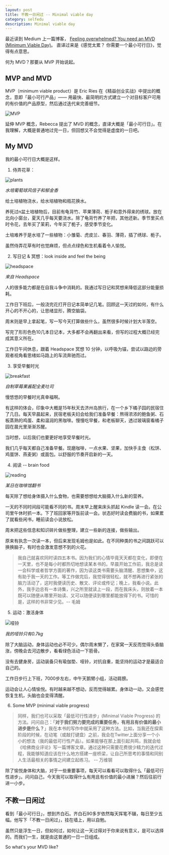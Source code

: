 ```yaml
---
layout: post 
title: 不教一日闲过 -- Minimal viable day
category: selfedu
description: Minimal viable day
---
```


最近读到 Medium 上一篇博客， [Feeling overwhelmed? You need an MVD (Minimum Viable Day)](https://snapcrackle.medium.com/feeling-overwhelmed-you-need-a-mvd-minimum-viable-day-bf07b7b90eb)。 直译过来是《感觉太累？ 你需要一个最小可行日》，觉得有点意思。

何为 MVD？那要从 MVP 开始说起。

## MVP and MVD

MVP（minimum viable product）是 Eric Ries 在《精益创业实战》中提出的概念，意即「最小可行产品」—— 用最快、最简明的方式建立一个对目标客户可用的有价值的产品原型，然后通过迭代来完善细节。

![MVP](https://rachelblogimgs.oss-cn-hangzhou.aliyuncs.com/210613/mvp.jpeg)

延伸 MVP 概念，Rebecca 提出了 MVD 的概念，直译大概是「最小可行日」。在我理解，大概是普通地过完一日，但回想又不会觉得是虚度的一日吧。

## My MVD

我的最小可行日大概是这样。

1. 侍弄花草： 

  ![plants](https://rachelblogimgs.oss-cn-hangzhou.aliyuncs.com/210613/plants.JPG)

  *水培葡萄球风信子和郁金香*

  给土培植物浇水，给水培植物和瓶花换水。

  养死过n盆土培植物后，目前有龟背竹、苹果薄荷、栀子和意外得来的绣球。放在北向小窗台，夏天几乎每天要浇水。除了龟背竹养了年把，其他还新。季节里买点时令花，去年买了茉莉，今年买了栀子，感受季节变化。

  土培难养于是水培了一些植物：小雏菊、虎皮兰、春羽、薄荷，插了绣球、栀子。

  虽然侍弄花草有时也觉麻烦，但点点绿色和生机看着令人愉悦。

2. 写日记 & 冥想：look inside and feel the being
  
  ![headspace](https://rachelblogimgs.oss-cn-hangzhou.aliyuncs.com/210613/headspace_384876_full.jpeg)

  *来自 Headspace*

  人的很多能力都是在自我斗争中消耗的。我通过写日记和冥想来降低这部分能量损耗。

  工作日下班后，一般浇完花打开日记本简单记几笔。回顾这一天过的如何，有什么开心的不开心的，让思绪显形，腾空脑袋。
  
  周末则是早上拿起笔，写一写今天打算做些什么，虽然很多时候计划大半落空。

  写完了形形色色10几本日记本，大多都不会再翻出来看，但写的过程大概已经完成其意义所在。

  工作日午间休息，跟着 Headspace 冥想 10 分钟，以呼吸为锚，尝试以路边的旁观者视角看思绪如马路上的车流奔驰而过。

3. 享受早餐时光
  
  ![breakfast](https://rachelblogimgs.oss-cn-hangzhou.aliyuncs.com/210613/breakfast.JPG)

  *自制草莓果酱配全麦吐司*

  慢悠悠的早餐时光真幸福啊。
  
  有这样的体会，印象中大概是15年秋天去济州岛旅行，在一个乡下橘子园的民宿住了几日。每天早晨起来，民宿老板夫妇会给我们准备早餐：熬得浓浓的鲍鱼粥、石板蒸熟的鸡蛋、柔和温润的黑咖啡。慢慢吃早餐，和老板聊天，透过玻璃窗看橘子园在晨光里渐渐苏醒。

  当时想，以后我们也要更好地享受早餐时光。

  我们几乎每天都自己准备早餐。现磨咖啡，一点水果、坚果，加快手主食（松饼、鸡蛋饼、燕麦粥）或面包。以舒服的节奏开启新的一天。

4. 阅读 -- brain food
  
  ![reading](https://rachelblogimgs.oss-cn-hangzhou.aliyuncs.com/210613/reading.jpg)

  *某日在咖啡馆翻书*

  每天除了想给身体摄入什么食物，也需要想想给大脑摄入什么新的营养。

  一天的不同时间段可能看不同的书。周末早上醒来床头抓起 Kindle 读一会。在公司里午休时抓一本。下了班回家等开饭前读一会。状态好时读会费脑的书，如果累了就看些闲书，睡前读会小说放松。

  周末把这些信息和知识碎片做些整理，建立一些新的连接，做些输出。

  原来有执念一次读一本，但后来发现毛姆也是如此。在不同种类的书之间跳跃可以换换脑子，有时也会激发意想不到的火花。

  > 我自己就喜欢同时读四五本书。因为我们的心情毕竟天天都在变化，即便在一天里，也不是每小时都热切地想读某本书的。早晨开始工作前，我总是读一会科学或者哲学方面的著作，因为读这类书需要头脑清醒、思想集中，这有助于我一天的工作。等工作做完后，我觉得很轻松，就不想再进行紧张的脑力活动了，这时我便读历史、散文、评论或传记；晚上，我看小说。此外，我手边总有一本诗集，兴之所至就读上一段，而在我床头，则放着一本既可以随便从哪里开始读、又可以随便读到哪里都能放得下的书。可惜的是，这样的书非常少见。-- 毛姆

5. 运动：激活身体
  
  ![哑铃](https://rachelblogimgs.oss-cn-hangzhou.aliyuncs.com/210613/physiotherapy-595529_1280.jpeg)

  *我的哑铃只有0.7kg*

  除了大脑运动，身体运动也必不可少。偶尔周末懒了，在家窝一天反而觉得头昏脑涨，傍晚会去河边散步，看看绿色活动一下筋骨。

  没有去健身房，运动装备只有瑜伽垫、哑铃，对抗自重，能坚持的运动才是最适合自己的。

  工作日步行上下班，7000步左右，中午天鹅臂小组，活动肩膀。

  运动会让人心情愉悦。有时越来越不想动，反而觉得越累。身体动一动，又会感觉恢复生机，头脑也会变得清醒。

6. Some MVP (minimal viable progress)

> 同样，我们也可以采取「最低可行性进步」(Minimal Viable Progress) 的方法。问问自己：「**对于我们努力要完成的重要任务，有用且有价值的最小进步是什么？**」我在本书的写作中就采用了这种方法。比如，当我还在探索阶段的时候，在动笔（或敲打键盘）之前，我会在Twitter上面分享一个小小的想法（我的最低可行性产品）。如果能够在那上面引起共鸣，我就会给《哈佛商业评论》写一篇博客文章。通过这种只需要花费很少精力的迭代过程，我能够知道应该在什么地方搭建一座桥梁，让自己所思考的事情和同别人生活最相关的事情之间建立起练习。 -- 万维钢

除了愉悦身体和大脑，对于一些重要事项，每天可以看看可以取得什么「最低可行性进步」。问问自己，今天我可以取得什么有用且有价值的最小进展？然后往前行进一小步。

## 不教一日闲过

看到「最小可行日」，想到齐白石。齐白石90多岁依然每天挥笔不辍，每日至少五幅。他写下「不教一日闲过」，挂在墙上，用以自勉。

虽然只是浮生一日，但如何过，如何让这一天过得对于你来说有意义，是可以选择的。而我们一生，就是由这普通的一日一日组成。

So what's your MVD like?

